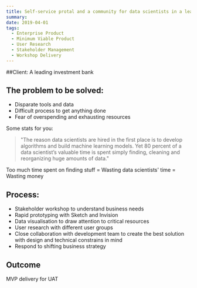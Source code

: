 ```yaml
---
title: Self-service protal and a community for data scientists in a leading investment bank
summary: 
date: 2019-04-01
tags:
  - Enterprise Product
  - Minimum Viable Product 
  - User Research
  - Stakeholder Management
  - Workshop Delivery
---
```


##Client: A leading investment bank

## The problem to be solved:
- Disparate tools and data
- Difficult process to get anything done
- Fear of overspending and exhausting resources

Some stats for you: 
> "The reason data scientists are hired in the first place is to develop algorithms and build machine learning models. Yet 80 percent of a data scientist’s valuable time is spent simply finding, cleaning and reorganizing huge amounts of data."

Too much time spent on finding stuff = Wasting data scientists' time = Wasting money


## Process:
- Stakeholder workshop to understand business needs
- Rapid prototyping with Sketch and Invision
- Data visualisation to draw attention to critical resources
- User research with different user groups
- Close collaboration with development team to create the best solution with design and technical constrains in mind
- Respond to shifting business strategy

## Outcome
MVP delivery for UAT